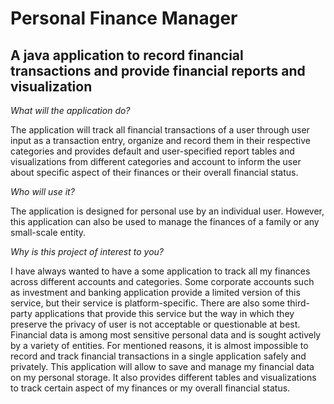 # Personal Finance Manager

## A java application to record financial transactions and provide financial reports and visualization 

*What will the application do?*

The application will track all financial transactions of a user through user input as a transaction entry, organize and
record them in their respective categories and provides default and user-specified report tables and visualizations
from different categories and account to inform the user about specific aspect of their finances or their overall
financial status.


*Who will use it?*

The application is designed for personal use by an individual user. However, this application can also be used to manage
the finances of a family or any small-scale entity.


*Why is this project of interest to you?*

I have always wanted to have a some application to track all my finances across different accounts and categories. Some
corporate accounts such as investment and banking application provide a limited version of this service, but their
service is platform-specific. There are also some third-party applications that provide this service but the way in
which they preserve the privacy of user is not acceptable or questionable at best. Financial data is among most
sensitive personal data and is sought actively by a variety of entities. For mentioned reasons, it is almost impossible
to record and track financial transactions in a single application safely and privately. This application will allow to
save and manage my financial data on my personal storage. It also provides different tables and visualizations to track
certain aspect of my finances or my overall financial status.




